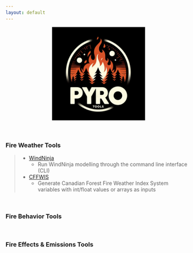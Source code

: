 ```yaml
---
layout: default
---
```


<p align="center" width="100%">
    <img width="50%" src="assets/PYroTools_Image.jpg">
</p>
<p>&nbsp;</p>

### Fire Weather Tools
> - [WindNinja](https://github.com/gagreene/WindNinja/tree/962303640c8fabdf1c62c3121deff248fd90b49e)
>     - Run WindNinja modelling through the command line interface (CLI)
> - [CFFWIS](https://github.com/gagreene/cffdrs/tree/a66cc2d0c739de91e1842b1156bccb76730f12d7)
>     - Generate Canadian Forest Fire Weather Index System variables with int/float values or arrays as inputs
<p>&nbsp;</p>

### Fire Behavior Tools
>

<p>&nbsp;</p>

### Fire Effects & Emissions Tools
>

<p>&nbsp;</p>
